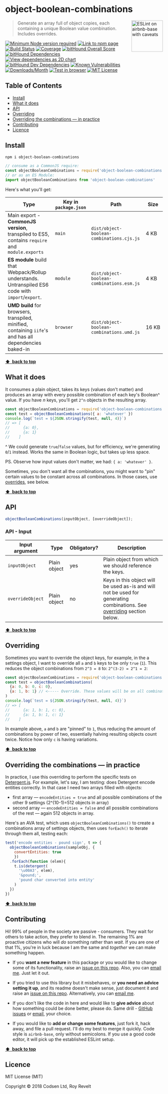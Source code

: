 # object-boolean-combinations

<a href="https://github.com/revelt/eslint-on-airbnb-base-badge" style="float: right; padding: 0 0 20px 20px;"><img src="https://cdn.rawgit.com/revelt/eslint-on-airbnb-base-badge/0c3e46c9/lint-badge.svg" alt="ESLint on airbnb-base with caveats" width="100" align="right"></a>

> Generate an array full of object copies, each containing a unique Boolean value combination. Includes overrides.

[![Minimum Node version required][node-img]][node-url]
[![Link to npm page][npm-img]][npm-url]
[![Build Status][travis-img]][travis-url]
[![Coverage][cov-img]][cov-url]
[![bitHound Overall Score][overall-img]][overall-url]
[![bitHound Dependencies][deps-img]][deps-url]
[![View dependencies as 2D chart][deps2d-img]][deps2d-url]
[![bitHound Dev Dependencies][dev-img]][dev-url]
[![Known Vulnerabilities][vulnerabilities-img]][vulnerabilities-url]
[![Downloads/Month][downloads-img]][downloads-url]
[![Test in browser][runkit-img]][runkit-url]
[![MIT License][license-img]][license-url]

## Table of Contents

<!-- START doctoc generated TOC please keep comment here to allow auto update -->
<!-- DON'T EDIT THIS SECTION, INSTEAD RE-RUN doctoc TO UPDATE -->


- [Install](#install)
- [What it does](#what-it-does)
- [API](#api)
- [Overriding](#overriding)
- [Overriding the combinations — in practice](#overriding-the-combinations--in-practice)
- [Contributing](#contributing)
- [Licence](#licence)

<!-- END doctoc generated TOC please keep comment here to allow auto update -->

## Install

```sh
npm i object-boolean-combinations
```

```js
// consume as a CommonJS require:
const objectBooleanCombinations = require('object-boolean-combinations')
// or as an ES Module:
import objectBooleanCombinations from 'object-boolean-combinations'
```

Here's what you'll get:

Type            | Key in `package.json` | Path  | Size
----------------|-----------------------|-------|--------
Main export - **CommonJS version**, transpiled to ES5, contains `require` and `module.exports` | `main`                | `dist/object-boolean-combinations.cjs.js` | 4&nbsp;KB
**ES module** build that Webpack/Rollup understands. Untranspiled ES6 code with `import`/`export`. | `module`              | `dist/object-boolean-combinations.esm.js` | 4&nbsp;KB
**UMD build** for browsers, transpiled, minified, containing `iife`'s and has all dependencies baked-in | `browser`            | `dist/object-boolean-combinations.umd.js` | 16&nbsp;KB

**[⬆ &nbsp;back to top](#)**

## What it does

It consumes a plain object, takes its keys (values don't matter) and produces an array with every possible combination of each key's Boolean^ value. If you have _n_ keys, you'll get `2^n` objects in the resulting array.

```js
const objectBooleanCombinations = require('object-boolean-combinations')
const test = objectBooleanCombinations({ a: 'whatever' })
console.log(`test = ${JSON.stringify(test, null, 4)}`)
// => [
//      {a: 0},
//      {a: 1}
//    ]
```

^ We could generate `true`/`false` values, but for efficiency, we're generating `0`/`1` instead. Works the same in Boolean logic, but takes up less space.

PS. Observe how input values don't matter, we had: `{ a: 'whatever' }`.

Sometimes, you don't want all the combinations, you might want to "pin" certain values to be constant across all combinations. In those cases, use [overrides](#overriding), see below.

**[⬆ &nbsp;back to top](#)**

## API

```javascript
objectBooleanCombinations(inputObject, [overrideObject]);
```

### API - Input

Input argument           | Type           | Obligatory? | Description
-------------------------|----------------|-------------|-------------
`inputObject`            | Plain object   | yes         | Plain object from which we should reference the keys.
`overrideObject`         | Plain object   | no          | Keys in this object will be used as-is and will not be used for generating combinations. See [overriding](#overriding) section below.

**[⬆ &nbsp;back to top](#)**

## Overriding

Sometimes you want to override the object keys, for example, in the a settings object, I want to override all `a` and `b` keys to be only `true` (`1`). This reduces the object combinations from `2^3 = 8` to: `2^(3-2) = 2^1 = 2`:

```js
const objectBooleanCombinations = require('object-boolean-combinations')
const test = objectBooleanCombinations(
  {a: 0, b: 0, c: 0},
  {a: 1, b: 1} // <----- Override. These values will be on all combinations.
)
console.log(`test = ${JSON.stringify(test, null, 4)}`)
// => [
//      {a: 1, b: 1, c: 0},
//      {a: 1, b: 1, c: 1}
//    ]
```

In example above, `a` and `b` are "pinned" to `1`, thus reducing the amount of combinations by power of two, essentially halving resulting objects count twice. Notice how only `c` is having variations.

**[⬆ &nbsp;back to top](#)**

## Overriding the combinations — in practice

In practice, I use this overriding to perform the specific tests on [Detergent.js](https://github.com/codsen/detergent). For example, let's say, I am testing: does Detergent encode entities correctly. In that case I need two arrays filled with objects:
* first array — `encodeEntities = true` and all possible combinations of the other 9 settings (2^(10-1)=512 objects in array)
* second array — `encodeEntities = false` and all possible combinations of the rest — again 512 objects in array.

Here's an AVA test, which uses `objectBooleanCombinations()` to create a combinations array of settings objects, then uses `forEach()` to iterate through them all, testing each:

```js
test('encode entities - pound sign', t => {
  objectBooleanCombinations(sampleObj, {
    convertEntities: true
    })
  .forEach(function (elem){
    t.is(detergent(
      '\u00A3', elem),
      '&pound;',
      'pound char converted into entity'
    )
  })
})
```

**[⬆ &nbsp;back to top](#)**

## Contributing

Hi! 99% of people in the society are passive - consumers. They wait for others to take action, they prefer to blend in. The remaining 1% are proactive citizens who will _do_ something rather than _wait_. If you are one of that 1%, you're in luck because I am the same and _together_ we can make something happen.

* If you **want a new feature** in this package or you would like to change some of its functionality, raise an [issue on this repo](https://github.com/codsen/object-boolean-combinations/issues). Also, you can [email me](mailto:roy@codsen.com). Just let it out.

* If you tried to use this library but it misbehaves, or **you need an advice setting it up**, and its readme doesn't make sense, just document it and raise an [issue on this repo](https://github.com/codsen/object-boolean-combinations/issues). Alternatively, you can [email me](mailto:roy@codsen.com).

* If you don't like the code in here and would like to **give advice** about how something could be done better, please do. Same drill - [GitHub issues](https://github.com/codsen/object-boolean-combinations/issues) or [email](mailto:roy@codsen.com), your choice.

* If you would like to **add or change some features**, just fork it, hack away, and file a pull request. I'll do my best to merge it quickly. Code style is `airbnb-base`, only without semicolons. If you use a good code editor, it will pick up the established ESLint setup.

**[⬆ &nbsp;back to top](#)**

## Licence

MIT License (MIT)

Copyright © 2018 Codsen Ltd, Roy Revelt

[node-img]: https://img.shields.io/node/v/object-boolean-combinations.svg?style=flat-square&label=works%20on%20node
[node-url]: https://www.npmjs.com/package/object-boolean-combinations

[npm-img]: https://img.shields.io/npm/v/object-boolean-combinations.svg?style=flat-square&label=release
[npm-url]: https://www.npmjs.com/package/object-boolean-combinations

[travis-img]: https://img.shields.io/travis/codsen/object-boolean-combinations.svg?style=flat-square
[travis-url]: https://travis-ci.org/codsen/object-boolean-combinations

[cov-img]: https://coveralls.io/repos/github/codsen/object-boolean-combinations/badge.svg?style=flat-square?branch=master
[cov-url]: https://coveralls.io/github/codsen/object-boolean-combinations?branch=master

[overall-img]: https://img.shields.io/bithound/code/github/codsen/object-boolean-combinations.svg?style=flat-square
[overall-url]: https://www.bithound.io/github/codsen/object-boolean-combinations

[deps-img]: https://img.shields.io/bithound/dependencies/github/codsen/object-boolean-combinations.svg?style=flat-square
[deps-url]: https://www.bithound.io/github/codsen/object-boolean-combinations/master/dependencies/npm

[deps2d-img]: https://img.shields.io/badge/deps%20in%202D-see_here-08f0fd.svg?style=flat-square
[deps2d-url]: http://npm.anvaka.com/#/view/2d/object-boolean-combinations

[dev-img]: https://img.shields.io/bithound/devDependencies/github/codsen/object-boolean-combinations.svg?style=flat-square
[dev-url]: https://www.bithound.io/github/codsen/object-boolean-combinations/master/dependencies/npm

[vulnerabilities-img]: https://snyk.io/test/github/codsen/object-boolean-combinations/badge.svg?style=flat-square
[vulnerabilities-url]: https://snyk.io/test/github/codsen/object-boolean-combinations

[downloads-img]: https://img.shields.io/npm/dm/object-boolean-combinations.svg?style=flat-square
[downloads-url]: https://npmcharts.com/compare/object-boolean-combinations

[runkit-img]: https://img.shields.io/badge/runkit-test_in_browser-a853ff.svg?style=flat-square
[runkit-url]: https://npm.runkit.com/object-boolean-combinations

[license-img]: https://img.shields.io/npm/l/object-boolean-combinations.svg?style=flat-square
[license-url]: https://github.com/codsen/object-boolean-combinations/blob/master/license.md
